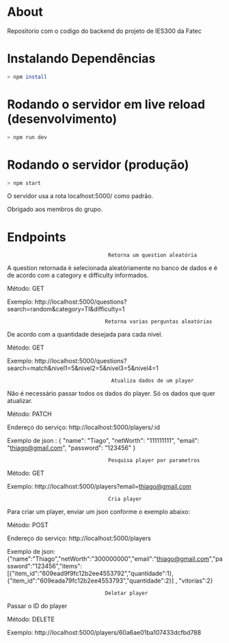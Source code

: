 # About

Repositorio com o codigo do backend do projeto de IES300 da Fatec

# Instalando Dependências
```sh
> npm install
```

# Rodando o servidor em live reload (desenvolvimento)

```sh
> npm run dev
```

# Rodando o servidor (produção)

```sh
> npm start
```

O servidor usa a rota localhost:5000/ como padrão.

Obrigado aos membros do grupo.

# Endpoints 

                                     
                                     Retorna um question aleatória
A question retornada é selecionada aleatóriamente no banco de dados e é de acordo com a category e difficulty informados.

Método: GET


Exemplo: http://localhost:5000/questions?search=random&category=TI&difficulty=1


                                    Retorna varias perguntas aleatórias

De acordo com a quantidade desejada para cada nivel.

Método: GET

Exemplo: http://localhost:5000/questions?search=match&nivel1=5&nivel2=5&nivel3=5&nivel4=1


                                      Atualiza dados de um player
Não é necessário passar todos os dados do player. Só os dados que quer atualizar.

Método: PATCH

Endereço do serviço: http://localhost:5000/players/:id

Exemplo de json : {   "name": "Tiago",   "netWorth": "111111111",  "email": "thiago@gmail.com",  "password": "123456"
}

                                     Pesquisa player por parametros

Método: GET

Exemplo: http://localhost:5000/players?email=thiago@gmail.com

                                     Cria player
Para criar um player, enviar um json conforme o exemplo abaixo:

Método: POST

Endereço do serviço: http://localhost:5000/players

Exemplo de json: {"name":"Thiago","netWorth":"300000000","email":"thiago@gmail.com","password":"123456","items":[{"item_id":"609ead9f9fc12b2ee4553792","quantidade":1}, {"item_id":"609eada79fc12b2ee4553793","quantidade":2}] , "vitorias":2}

                                    Deletar player 

Passar o ID do player

Método: DELETE

Exemplo: http://localhost:5000/players/60a6ae01ba107433dcfbd788








